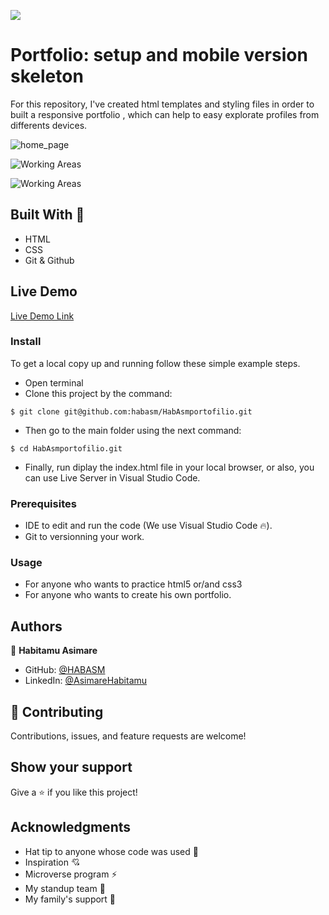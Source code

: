 ![](https://img.shields.io/badge/Microverse-blueviolet) 

# Portfolio: setup and mobile version skeleton

For this repository, I've created html templates and styling files in order to built a responsive portfolio ,  which can help to easy explorate  profiles from differents devices.

![home_page](https://github.com/habasm/HabAsmportofilio/blob/89e97ca2170403b1f23f99dfe54f34369f896cf9/images/mobileView.png)

![Working Areas](https://github.com/habasm/HabAsmportofilio/blob/70a20091c70e917877947a5f4805e43073c9a6e2/images/work-1.png)

![Working Areas](https://github.com/habasm/HabAsmportofilio/blob/70a20091c70e917877947a5f4805e43073c9a6e2/images/work%204.png)


## Built With 🔨

- HTML
- CSS
- Git & Github

## Live Demo

[Live Demo Link](https://habasm.github.io/HabAsmportofilio/)

### Install

To get a local copy up and running follow these simple example steps.
- Open terminal
- Clone this project by the command: 

```
$ git clone git@github.com:habasm/HabAsmportofilio.git
```

- Then go to the main folder using the next command:

```
$ cd HabAsmportofilio.git
```

- Finally, run diplay the index.html file in your local browser, or also, you can use Live Server in Visual Studio Code.



### Prerequisites

- IDE to edit and run the code (We use Visual Studio Code 🔥).
- Git to versionning your work.


### Usage

- For anyone who wants to practice html5 or/and css3
- For anyone who wants to create his own portfolio.


## Authors

👤 **Habitamu Asimare**

- GitHub: [@HABASM](https://github.com/habasm)
- LinkedIn: [@AsimareHabitamu](https://www.linkedin.com/in/habitamu-asimare-aa824b169/)


## 🤝 Contributing

Contributions, issues, and feature requests are welcome!



## Show your support

Give a ⭐️ if you like this project!


## Acknowledgments

- Hat tip to anyone whose code was used 🔰
- Inspiration 💘
- Microverse program ⚡
- My standup team 🏹
- My family's support 🙌

